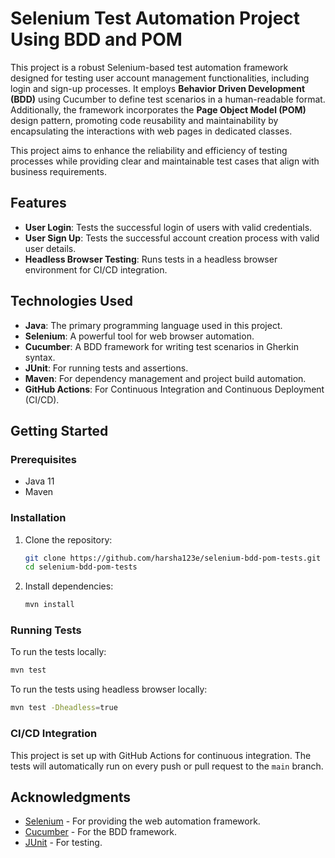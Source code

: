 # Selenium Test Automation Project Using BDD and POM

This project is a robust Selenium-based test automation framework designed for testing user account management functionalities, including login and sign-up processes. It employs **Behavior Driven Development (BDD)** using Cucumber to define test scenarios in a human-readable format. Additionally, the framework incorporates the **Page Object Model (POM)** design pattern, promoting code reusability and maintainability by encapsulating the interactions with web pages in dedicated classes.

This project aims to enhance the reliability and efficiency of testing processes while providing clear and maintainable test cases that align with business requirements.


## Features

- **User Login**: Tests the successful login of users with valid credentials.
- **User Sign Up**: Tests the successful account creation process with valid user details.
- **Headless Browser Testing**: Runs tests in a headless browser environment for CI/CD integration.

## Technologies Used

- **Java**: The primary programming language used in this project.
- **Selenium**: A powerful tool for web browser automation.
- **Cucumber**: A BDD framework for writing test scenarios in Gherkin syntax.
- **JUnit**: For running tests and assertions.
- **Maven**: For dependency management and project build automation.
- **GitHub Actions**: For Continuous Integration and Continuous Deployment (CI/CD).

## Getting Started

### Prerequisites

- Java 11
- Maven

### Installation

1. Clone the repository:
   ```bash
   git clone https://github.com/harsha123e/selenium-bdd-pom-tests.git
   cd selenium-bdd-pom-tests
   ```

2. Install dependencies:
   ```bash
   mvn install
   ```

### Running Tests

To run the tests locally:

```bash
mvn test
```

To run the tests using headless browser locally:

```bash
mvn test -Dheadless=true
```

### CI/CD Integration

This project is set up with GitHub Actions for continuous integration. The tests will automatically run on every push or pull request to the `main` branch.

## Acknowledgments

- [Selenium](https://www.selenium.dev/) - For providing the web automation framework.
- [Cucumber](https://cucumber.io/) - For the BDD framework.
- [JUnit](https://junit.org/) - For testing.
